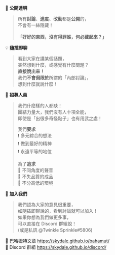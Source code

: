 :white_heart: **公開透明**
> 所有**討論**、**進度**、**改動**都是**公開**的，\
> 不會有一絲隱藏！\
> \
> **「好好的東西，沒有得罪誰，何必藏起來？」**

:bulb: **隨插即聊**
> 看到大家在講某個話題，\
> 突然想到什麼，或感覺有什麼問題？\
> **直接說出來！**\
> 我們**不會侷限於**所謂的「內部討論」，\
> 想到什麼就說什麼！

:pencil: **招募人員** 
> 我們什麼樣的人都缺！\
> 團結力量大，我們沒有人十項全能，\
> 即使是「出很多奇怪點子」也有用武之處！
> 
> 我們**要求**\
> :exclamation: 多元綜合的想法\
> :exclamation: 做到最好的精神\
> :exclamation: 永遠平等的地位
> 
> 為了**追求**\
> :star2: 不同角度的聲音\
> :star2: 不失品質的成品\
> :star2: 不分高低的環境

🎉 **加入我們**
> 我們認為大家的意見很重要，\
> 如隨插即聊說的，看到討論就可以加入！\
> 如果你想為我們做更多事，\
> 可以直接在 Discord 群組說！\
> (或是私訊 @Twinkle Sprinkle#5806)

:paperclip: 巴哈姆特文章 https://skydale.github.io/bahamut/ \
:paperclip: Discord 群組 https://skydale.github.io/discord/
